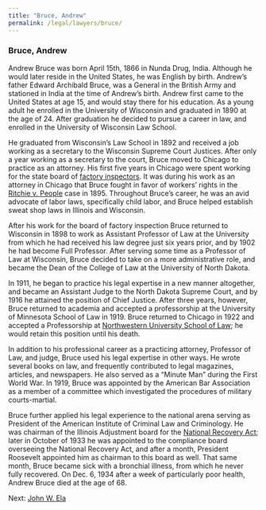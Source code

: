 ```yaml
---
title: "Bruce, Andrew"
permalink: /legal/lawyers/bruce/
---
```


### Bruce, Andrew

Andrew Bruce was born April 15th, 1866 in Nunda Drug, India. Although he would later reside in the United States, he was English by birth. Andrew’s father Edward Archibald Bruce, was a General in the British Army and stationed in India at the time of Andrew’s birth. Andrew first came to the United States at age 15, and would stay there for his education. As a young adult he enrolled in the University of Wisconsin and graduated in 1890 at the age of 24. After graduation he decided to pursue a career in law, and enrolled in the University of Wisconsin Law School. 

He graduated from Wisconsin’s Law School in 1892 and received a job working as a secretary to the Wisconsin Supreme Court Justices. After only a year working as a secretary to the court, Bruce moved to Chicago to practice as an attorney. His first five years in Chicago were spent working for the state board of [factory inspectors](/legal/reports/). It was during his work as an attorney in Chicago that Bruce fought in favor of workers’ rights in the [Ritchie v. People](/legal/court/) case in 1895. Throughout Bruce’s career, he was an avid advocate of labor laws, specifically child labor, and Bruce helped establish sweat shop laws in Illinois and Wisconsin. 

After his work for the board of factory inspection Bruce returned to Wisconsin in 1898 to work as Assistant Professor of Law at the University from which he had received his law degree just six years prior, and by 1902 he had become Full Professor. After serving some time as a Professor of Law at Wisconsin, Bruce decided to take on a more administrative role, and became the Dean of the College of Law at the University of North Dakota. 

In 1911, he began to practice his legal expertise in a new manner altogether, and became an Assistant Judge to the North Dakota Supreme Court, and by 1916 he attained the position of Chief Justice. After three years, however, Bruce returned to academia and accepted a professorship at the University of Minnesota School of Law in 1919. Bruce returned to Chicago in 1922 and accepted a Professorship at [Northwestern University School of Law](http://www.law.northwestern.edu/); he would retain this position until his death. 

In addition to his professional career as a practicing attorney, Professor of Law, and judge, Bruce used his legal expertise in other ways. He wrote several books on law, and frequently contributed to legal magazines, articles, and newspapers. He also served as a “Minute Man” during the First World War. In 1919, Bruce was appointed by the American Bar Association as a member of a committee which investigated the procedures of military courts-martial. 

Bruce further applied his legal experience to the national arena serving as President of the American Institute of Criminal Law and Criminology. He was chairman of the Illinois Adjustment board for the [National Recovery Act](http://www.encyclopedia.chicagohistory.org/pages/542.html); later in October of 1933 he was appointed to the compliance board overseeing the National Recovery Act, and after a month, President Roosevelt appointed him as chairman to this board as well. That same month, Bruce became sick with a bronchial illness, from which he never fully recovered. On Dec. 6, 1934 after a week of particularly poor health, Andrew Bruce died at the age of 68.

Next:  [John W. Ela](/legal/lawyers/ela/)